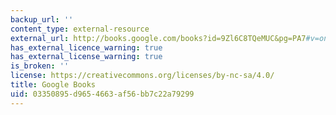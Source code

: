 ```yaml
---
backup_url: ''
content_type: external-resource
external_url: http://books.google.com/books?id=9Zl6C8TQeMUC&pg=PA7#v=onepage
has_external_licence_warning: true
has_external_license_warning: true
is_broken: ''
license: https://creativecommons.org/licenses/by-nc-sa/4.0/
title: Google Books
uid: 03350895-d965-4663-af56-bb7c22a79299
---
```

